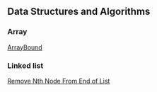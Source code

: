 ## Data Structures and Algorithms

### Array
[ArrayBound](/Array/数组越界.md)

### Linked list  

[Remove Nth Node From End of List](/Linked&nbsp;list/移除链表倒数第N个节点.md)
